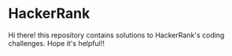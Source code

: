 # HackerRank

Hi there! this repository contains solutions to HackerRank's coding challenges. Hope it's helpful!!
